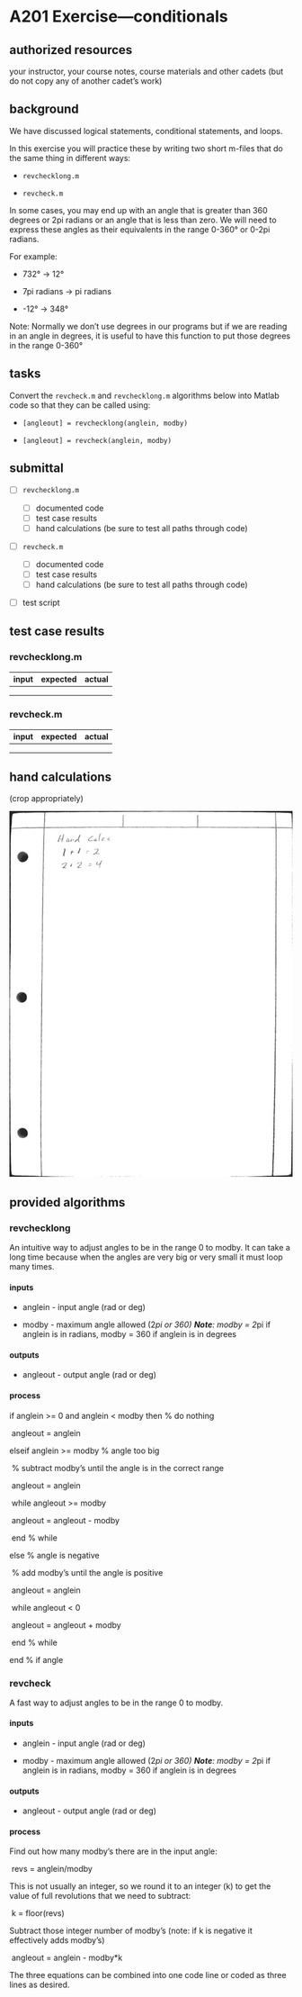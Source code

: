 # A201 Exercise—conditionals



## authorized resources

your instructor, your course notes, course materials and other cadets (but do not copy any of another cadet’s work)



## background

We have discussed logical statements, conditional statements, and loops. 

In this exercise you will practice these by writing two short m-files that do the same thing in different ways:

- `revchecklong.m`

- `revcheck.m`

In some cases, you may end up with an angle that is greater than 360 degrees or 2pi radians or an angle that is less than zero. We will need to express these angles as their equivalents in the range 0-360° or 0-2pi radians.

For example:

- 732° -> 12°

- 7pi radians -> pi radians

- -12° -> 348°

Note: Normally we don’t use degrees in our programs but if we are reading in an angle in degrees, it is useful to have this function to put those degrees in the range 0-360° 



## tasks 

Convert the `revcheck.m` and `revchecklong.m` algorithms below into Matlab code so that they can be called using:

- `[angleout] = revchecklong(anglein, modby)`

- `[angleout] = revcheck(anglein, modby)`



## submittal

- [ ] `revchecklong.m`
  - [ ] documented code
  - [ ] test case results 
  - [ ] hand calculations (be sure to test all paths through code)

- [ ] `revcheck.m`
  - [ ] documented code
  - [ ] test case results 
  - [ ] hand calculations (be sure to test all paths through code)
- [ ] test script




## test case results

### revchecklong.m

| input | expected | actual |
| ----- | -------- | ------ |
|       |          |        |
|       |          |        |
|       |          |        |

### revcheck.m

| input | expected | actual |
| ----- | -------- | ------ |
|       |          |        |
|       |          |        |
|       |          |        |



## hand calculations

(crop appropriately)

![](../sources/hand_calc_example.jpg)



## provided algorithms 



### revchecklong

An intuitive way to adjust angles to be in the range 0 to modby. It can take a long time because when the angles are very big or very small it must loop many times.

 #### inputs

- anglein      - input angle (rad or deg)

- modby      - maximum angle allowed (2*pi or 360)
  **Note**: modby = 2*pi if anglein is in radians, modby = 360 if anglein is in degrees


 #### outputs 

- angleout    - output angle (rad or deg)

 #### process

if anglein >= 0 and anglein < modby then  % do nothing

​	angleout = anglein        

elseif anglein >= modby           % angle too big

​	% subtract modby’s until the angle is in the correct range

​	angleout = anglein

​	while angleout >= modby      

​		angleout = angleout - modby

​	end % while

 else                     % angle is negative

​	% add modby’s until the angle is positive

​	angleout = anglein

​	while angleout < 0   

​		angleout = angleout + modby

​	end % while

 end % if angle

 

### revcheck

A fast way to adjust angles to be in the range 0 to modby.

 #### inputs

- anglein      - input angle (rad or deg)

- modby      - maximum angle allowed (2*pi or 360)
  **Note**: modby = 2*pi if anglein is in radians, modby = 360 if anglein is in degrees


 #### outputs 

- angleout    - output angle (rad or deg)

 #### process

Find out how many modby’s there are in the input angle:

​	revs = anglein/modby

This is not usually an integer, so we round it to an integer (k) to get the value of full revolutions that we need to subtract:

​	k = floor(revs)

Subtract those integer number of modby’s (note: if k is negative it effectively adds modby’s)

​	angleout = anglein - modby*k

The three equations can be combined into one code line or coded as three lines as desired.

